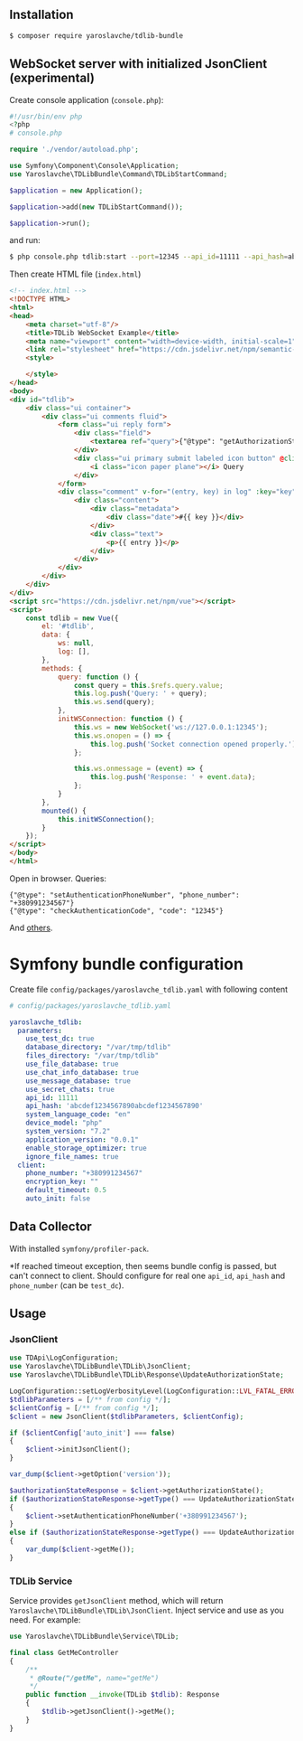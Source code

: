 ## Installation
```bash
$ composer require yaroslavche/tdlib-bundle
```

## WebSocket server with initialized JsonClient (experimental)
Create console application (`console.php`):
```php
#!/usr/bin/env php
<?php
# console.php

require './vendor/autoload.php';

use Symfony\Component\Console\Application;
use Yaroslavche\TDLibBundle\Command\TDLibStartCommand;

$application = new Application();

$application->add(new TDLibStartCommand());

$application->run(); 

```
and run:
```bash
$ php console.php tdlib:start --port=12345 --api_id=11111 --api_hash=abcdef1234567890abcdef1234567890
```
Then create HTML file (`index.html`)
```html
<!-- index.html -->
<!DOCTYPE HTML>
<html>
<head>
    <meta charset="utf-8"/>
    <title>TDLib WebSocket Example</title>
    <meta name="viewport" content="width=device-width, initial-scale=1"/>
    <link rel="stylesheet" href="https://cdn.jsdelivr.net/npm/semantic-ui@2.4.2/dist/semantic.min.css">
    <style>

    </style>
</head>
<body>
<div id="tdlib">
    <div class="ui container">
        <div class="ui comments fluid">
            <form class="ui reply form">
                <div class="field">
                    <textarea ref="query">{"@type": "getAuthorizationState"}</textarea>
                </div>
                <div class="ui primary submit labeled icon button" @click="query">
                    <i class="icon paper plane"></i> Query
                </div>
            </form>
            <div class="comment" v-for="(entry, key) in log" :key="key">
                <div class="content">
                    <div class="metadata">
                        <div class="date">#{{ key }}</div>
                    </div>
                    <div class="text">
                        <p>{{ entry }}</p>
                    </div>
                </div>
            </div>
        </div>
    </div>
</div>
<script src="https://cdn.jsdelivr.net/npm/vue"></script>
<script>
    const tdlib = new Vue({
        el: '#tdlib',
        data: {
            ws: null,
            log: [],
        },
        methods: {
            query: function () {
                const query = this.$refs.query.value;
                this.log.push('Query: ' + query);
                this.ws.send(query);
            },
            initWSConnection: function () {
                this.ws = new WebSocket('ws://127.0.0.1:12345');
                this.ws.onopen = () => {
                    this.log.push('Socket connection opened properly.');
                };

                this.ws.onmessage = (event) => {
                    this.log.push('Response: ' + event.data);
                };
            }
        },
        mounted() {
            this.initWSConnection();
        }
    });
</script>
</body>
</html>
```
Open in browser. Queries:
```
{"@type": "setAuthenticationPhoneNumber", "phone_number": "+380991234567"}
{"@type": "checkAuthenticationCode", "code": "12345"}
```
And [others](https://core.telegram.org/tdlib/docs/classtd_1_1td__api_1_1_function.html).

# Symfony bundle configuration
Create file `config/packages/yaroslavche_tdlib.yaml` with following content
```yaml
# config/packages/yaroslavche_tdlib.yaml

yaroslavche_tdlib:
  parameters:
    use_test_dc: true
    database_directory: "/var/tmp/tdlib"
    files_directory: "/var/tmp/tdlib"
    use_file_database: true
    use_chat_info_database: true
    use_message_database: true
    use_secret_chats: true
    api_id: 11111
    api_hash: 'abcdef1234567890abcdef1234567890'
    system_language_code: "en"
    device_model: "php"
    system_version: "7.2"
    application_version: "0.0.1"
    enable_storage_optimizer: true
    ignore_file_names: true
  client:
    phone_number: "+380991234567"
    encryption_key: ""
    default_timeout: 0.5
    auto_init: false
```

## Data Collector
With installed `symfony/profiler-pack`.

*If reached timeout exception, then seems bundle config is passed, but can't connect to client. Should configure for real one `api_id`, `api_hash` and `phone_number` (can be `test_dc`). 

## Usage

### JsonClient
```php
use TDApi\LogConfiguration;
use Yaroslavche\TDLibBundle\TDLib\JsonClient;
use Yaroslavche\TDLibBundle\TDLib\Response\UpdateAuthorizationState;

LogConfiguration::setLogVerbosityLevel(LogConfiguration::LVL_FATAL_ERROR);
$tdlibParameters = [/** from config */];
$clientConfig = [/** from config */];
$client = new JsonClient($tdlibParameters, $clientConfig);

if ($clientConfig['auto_init'] === false)
{
    $client->initJsonClient();
}

var_dump($client->getOption('version'));

$authorizationStateResponse = $client->getAuthorizationState();
if ($authorizationStateResponse->getType() === UpdateAuthorizationState::AUTHORIZATION_STATE_WAIT_PHONE_NUMBER)
{
    $client->setAuthenticationPhoneNumber('+380991234567');
}
else if ($authorizationStateResponse->getType() === UpdateAuthorizationState::AUTHORIZATION_STATE_READY)
{
    var_dump($client->getMe());
}
```

### TDLib Service
Service provides `getJsonClient` method, which will return `Yaroslavche\TDLibBundle\TDLib\JsonClient`. Inject service and use as you need. For example:
```php
use Yaroslavche\TDLibBundle\Service\TDLib;

final class GetMeController
{
    /**
     * @Route("/getMe", name="getMe")
     */
    public function __invoke(TDLib $tdlib): Response
    {
        $tdlib->getJsonClient()->getMe();
    }
}
```
